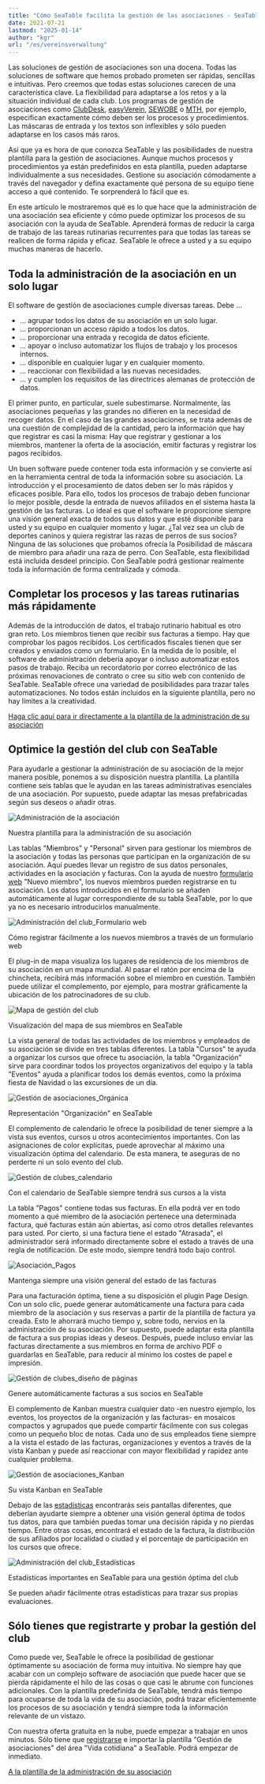 ```yaml
---
title: "Cómo SeaTable facilita la gestión de las asociaciones - SeaTable"
date: 2021-07-21
lastmod: "2025-01-14"
author: "kgr"
url: "/es/vereinsverwaltung"
---
```


Las soluciones de gestión de asociaciones son una docena. Todas las soluciones de software que hemos probado prometen ser rápidas, sencillas e intuitivas. Pero creemos que todas estas soluciones carecen de una característica clave. La flexibilidad para adaptarse a los retos y a la situación individual de cada club. Los programas de gestión de asociaciones como [ClubDesk](https://www.clubdesk.de/), [easyVerein](https://easyverein.com/), [SEWOBE](https://www.sewobe.de/) o [MTH](https://www.mth-software.de/), por ejemplo, especifican exactamente cómo deben ser los procesos y procedimientos. Las máscaras de entrada y los textos son inflexibles y sólo pueden adaptarse en los casos más raros.

Así que ya es hora de que conozca SeaTable y las posibilidades de nuestra plantilla para la gestión de asociaciones. Aunque muchos procesos y procedimientos ya están predefinidos en esta plantilla, pueden adaptarse individualmente a sus necesidades. Gestione su asociación cómodamente a través del navegador y defina exactamente qué persona de su equipo tiene acceso a qué contenido. Te sorprenderá lo fácil que es.

En este artículo le mostraremos qué es lo que hace que la administración de una asociación sea eficiente y cómo puede optimizar los procesos de su asociación con la ayuda de SeaTable. Aprenderá formas de reducir la carga de trabajo de las tareas rutinarias recurrentes para que todas las tareas se realicen de forma rápida y eficaz. SeaTable le ofrece a usted y a su equipo muchas maneras de hacerlo.

## Toda la administración de la asociación en un solo lugar

El software de gestión de asociaciones cumple diversas tareas. Debe ...

- ... agrupar todos los datos de su asociación en un solo lugar.
- ... proporcionan un acceso rápido a todos los datos.
- ... proporcionar una entrada y recogida de datos eficiente.
- ... apoyar o incluso automatizar los flujos de trabajo y los procesos internos.
- ... disponible en cualquier lugar y en cualquier momento.
- ... reaccionar con flexibilidad a las nuevas necesidades.
- ... y cumplen los requisitos de las directrices alemanas de protección de datos.

El primer punto, en particular, suele subestimarse. Normalmente, las asociaciones pequeñas y las grandes no difieren en la necesidad de recoger datos. En el caso de las grandes asociaciones, se trata además de una cuestión de complejidad de la cantidad, pero la información que hay que registrar es casi la misma: Hay que registrar y gestionar a los miembros, mantener la oferta de la asociación, emitir facturas y registrar los pagos recibidos.

Un buen software puede contener toda esta información y se convierte así en la herramienta central de toda la información sobre su asociación. La introducción y el procesamiento de datos deben ser lo más rápidos y eficaces posible. Para ello, todos los procesos de trabajo deben funcionar lo mejor posible, desde la entrada de nuevos afiliados en el sistema hasta la gestión de las facturas. Lo ideal es que el software le proporcione siempre una visión general exacta de todos sus datos y que esté disponible para usted y su equipo en cualquier momento y lugar. ¿Tal vez sea un club de deportes caninos y quiera registrar las razas de perros de sus socios? Ninguna de las soluciones que probamos ofrecía la Posibilidad de máscara de miembro para añadir una raza de perro. Con SeaTable, esta flexibilidad está incluida desdeel principio. Con SeaTable podrá gestionar realmente toda la información de forma centralizada y cómoda.

## Completar los procesos y las tareas rutinarias más rápidamente

Además de la introducción de datos, el trabajo rutinario habitual es otro gran reto. Los miembros tienen que recibir sus facturas a tiempo. Hay que comprobar los pagos recibidos. Los certificados fiscales tienen que ser creados y enviados como un formulario. En la medida de lo posible, el software de administración debería apoyar o incluso automatizar estos pasos de trabajo. Reciba un recordatorio por correo electrónico de las próximas renovaciones de contrato o cree su sitio web con contenido de SeaTable. SeaTable ofrece una variedad de posibilidades para trazar tales automatizaciones. No todos están incluidos en la siguiente plantilla, pero no hay límites a la creatividad.

[Haga clic aquí para ir directamente a la plantilla de la administración de su asociación](https://seatable.io/es/vorlage/shatbqkjsny6tmytw-wefa/)

## Optimice la gestión del club con SeaTable

Para ayudarle a gestionar la administración de su asociación de la mejor manera posible, ponemos a su disposición nuestra plantilla. La plantilla contiene seis tablas que le ayudan en las tareas administrativas esenciales de una asociación. Por supuesto, puede adaptar las mesas prefabricadas según sus deseos o añadir otras.

![Administración de la asociación](https://seatable.de/wp-content/uploads/2021/07/Vereinsverwaltung.jpg)

Nuestra plantilla para la administración de su asociación

Las tablas "Miembros" y "Personal" sirven para gestionar los miembros de la asociación y todas las personas que participan en la organización de su asociación. Aquí puedes llevar un registro de sus datos personales, actividades en la asociación y facturas. Con la ayuda de nuestro [formulario web](https://seatable.io/es/docs/handbuch/datenmanagement/webformulare/?lang=auto) "Nuevo miembro", los nuevos miembros pueden registrarse en tu asociación. Los datos introducidos en el formulario se añaden automáticamente al lugar correspondiente de su tabla SeaTable, por lo que ya no es necesario introducirlos manualmente.

![Administración del club_Formulario web](https://seatable.de/wp-content/uploads/2021/07/Vereinsverwaltung-Webformular.jpg)

Cómo registrar fácilmente a los nuevos miembros a través de un formulario web

El plug-in de mapa visualiza los lugares de residencia de los miembros de su asociación en un mapa mundial. Al pasar el ratón por encima de la chincheta, recibirá más información sobre el miembro en cuestión. También puede utilizar el complemento, por ejemplo, para mostrar gráficamente la ubicación de los patrocinadores de su club.

![Mapa de gestión del club](https://seatable.de/wp-content/uploads/2021/07/Vereinsverwaltung-Karte.jpg)

Visualización del mapa de sus miembros en SeaTable

La vista general de todas las actividades de los miembros y empleados de su asociación se divide en tres tablas diferentes. La tabla "Cursos" te ayuda a organizar los cursos que ofrece tu asociación, la tabla "Organización" sirve para coordinar todos los proyectos organizativos del equipo y la tabla "Eventos" ayuda a planificar todos los demás eventos, como la próxima fiesta de Navidad o las excursiones de un día.

![Gestión de asociaciones_Orgánica](https://seatable.de/wp-content/uploads/2021/07/Vereinsverwaltung-Organization.jpg)

Representación "Organización" en SeaTable

El complemento de calendario le ofrece la posibilidad de tener siempre a la vista sus eventos, cursos u otros acontecimientos importantes. Con las asignaciones de color explícitas, puede aprovechar al máximo una visualización óptima del calendario. De esta manera, te aseguras de no perderte ni un solo evento del club.

![Gestión de clubes_calendario](https://seatable.de/wp-content/uploads/2021/07/Vereinsverwaltung-Kalender.jpg)

Con el calendario de SeaTable siempre tendrá sus cursos a la vista

La tabla "Pagos" contiene todas sus facturas. En ella podrá ver en todo momento a qué miembro de la asociación pertenece una determinada factura, qué facturas están aún abiertas, así como otros detalles relevantes para usted. Por cierto, si una factura tiene el estado "Atrasada", el administrador será informado directamente sobre el estado a través de una regla de notificación. De este modo, siempre tendrá todo bajo control.

![Asociación_Pagos](https://seatable.de/wp-content/uploads/2021/07/Vereinsverwaltung-Payments.jpg)

Mantenga siempre una visión general del estado de las facturas

Para una facturación óptima, tiene a su disposición el plugin Page Design. Con un solo clic, puede generar automáticamente una factura para cada miembro de la asociación y sus reservas a partir de la plantilla de factura ya creada. Esto le ahorrará mucho tiempo y, sobre todo, nervios en la administración de su asociación. Por supuesto, puede adaptar esta plantilla de factura a sus propias ideas y deseos. Después, puede incluso enviar las facturas directamente a sus miembros en forma de archivo PDF o guardarlas en SeaTable, para reducir al mínimo los costes de papel e impresión.

![Gestión de clubes_diseño de páginas](https://seatable.de/wp-content/uploads/2021/07/Vereinsverwaltung-Rechnung.jpg)

Genere automáticamente facturas a sus socios en SeaTable

El complemento de Kanban muestra cualquier dato -en nuestro ejemplo, los eventos, los proyectos de la organización y las facturas- en mosaicos compactos y agrupados que puede compartir fácilmente con sus colegas como un pequeño bloc de notas. Cada uno de sus empleados tiene siempre a la vista el estado de las facturas, organizaciones y eventos a través de la vista Kanban y puede así reaccionar con mayor flexibilidad y rapidez ante cualquier problema.

![Gestión de asociaciones_Kanban](https://seatable.de/wp-content/uploads/2021/07/Vereinsverwaltung-Kanban1.jpg)

Su vista Kanban en SeaTable

Debajo de las [estadísticas](https://seatable.io/es/docs/handbuch/schnelleinstieg/datenanalyse/?lang=auto) encontrarás seis pantallas diferentes, que deberían ayudarte siempre a obtener una visión general óptima de todos tus datos, para que también puedas tomar una decisión rápida y no pierdas tiempo. Entre otras cosas, encontrará el estado de la factura, la distribución de sus afiliados por localidad o ciudad y el porcentaje de participación en los cursos que ofrece.

![Administración del club_Estadísticas](https://seatable.de/wp-content/uploads/2021/07/Vereinsverwaltung-Statistiken.jpg)

Estadísticas importantes en SeaTable para una gestión óptima del club

Se pueden añadir fácilmente otras estadísticas para trazar sus propias evaluaciones.

## Sólo tienes que registrarte y probar la gestión del club

Como puede ver, SeaTable le ofrece la posibilidad de gestionar óptimamente su asociación de forma muy intuitiva. No siempre hay que acabar con un complejo software de asociación que puede hacer que se pierda rápidamente el hilo de las cosas o que casi le abrume con funciones adicionales. Con la plantilla predefinida de SeaTable, tendrá más tiempo para ocuparse de toda la vida de su asociación, podrá trazar eficientemente los procesos de su asociación y tendrá siempre toda la información relevante de un vistazo.

Con nuestra oferta gratuita en la nube, puede empezar a trabajar en unos minutos. Sólo tiene que [registrarse](https://seatable.io/es/registrierung/?lang=auto) e importar la plantilla "Gestión de asociaciones" del área "Vida cotidiana" a SeaTable. Podrá empezar de inmediato.

[A la plantilla de la administración de su asociación](https://seatable.io/es/vorlage/shatbqkjsny6tmytw-wefa/)
